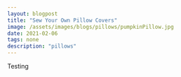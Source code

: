 ```yaml
---
layout: blogpost
title: "Sew Your Own Pillow Covers"
image: /assets/images/blogs/pillows/pumpkinPillow.jpg
date: 2021-02-06
tags: none
description: "pillows"
---
```


Testing
